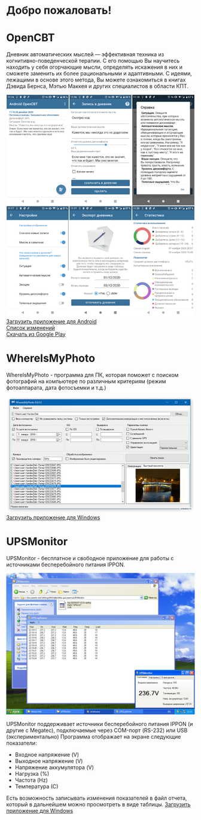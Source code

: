 # Добро пожаловать!

# OpenCBT

Дневник автоматических мыслей — эффективная техника из когнитивно-поведенческой терапии. 
С его помощью Вы научитесь находить у себя огорчающие мысли, определять искажения в них и сможете заменить их более рациональными и адаптивными.
С идеями, лежащими в основе этого метода, Вы можете ознакомиться в книгах Дэвида Бернса, Мэтью Маккея и других специалистов в области КПТ.

![Скриншоты](/img/screen_ocbt.png)
[Загрузить приложение для Android](https://github.com/va-utils/opencbt/releases/download/0.5.2/universal.apk)   
[Список изменений](https://github.com/va-utils/opencbt/releases/download/0.5.2/)   
[Скачать из Google Play](https://play.google.com/store/apps/details?id=com.vva.androidopencbt)  

# WhereIsMyPhoto
WhereIsMyPhoto - программа для ПК, которая поможет с поиском фотографий на компьютере по различным критериям (режим фотоаппарата, дата фотосъемки и т.д.)

![Скриншоты](/img/screen_wmph.jfif)   
[Загрузить приложение для Windows](https://github.com/va-utils/WhereIsMyPhoto/releases/download/1.0/WhereIsMyPhoto-Setup.exe) 

# UPSMonitor

UPSMonitor - бесплатное и свободное приложение для работы с источниками бесперебойного питания IPPON.

![UPSMonitor Screenshot](/img/screen_ups.png)

UPSMonitor поддерживает источники бесперебойного питания IPPON (и другие с Megatec), подключаемые через COM-порт (RS-232) или USB (экспериментально)
Программа отображает на экране следующие показатели:
- Входное напряжение (V)
- Выходное напряжение (V)
- Напряжение аккумулятора (V)
- Нагрузка (%)
- Частота (Hz)
- Температура (С)

Есть возможность записывать изменения показателей в файл отчета, который в дальнейшем можно просмотреть в виде таблицы.
[Загрузить приложение для Windows](https://github.com/va-utils/UPSMonitor/releases/download/0.2/UPSMonitor_02_beta.zip)
